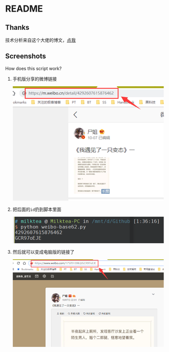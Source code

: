 # README

## Thanks

技术分析来自这个大佬的博文，[点我](http://kawo-tech.tumblr.com/post/74682997654/using-base62-to-generate-a-sina-weibo-post)

## Screenshots

How does this script work?

1. 手机版分享的微博链接

   ![1539021285183](1539021285183.png)

2. 把后面的`id`扔到脚本里面

   ![1539021393528](1539021393528.png)

3. 然后就可以变成电脑版的链接了

   ![1539021521751](1539021521751.png)